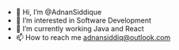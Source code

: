- 👋 Hi, I’m @AdnanSiddique
- 👀 I’m interested in Software Development
- 🌱 I’m currently working Java and React
- 📫 How to reach me adnansiddiq@outlook.com

<!---
AdnanSiddique/AdnanSiddique is a ✨ special ✨ repository because its `README.md` (this file) appears on your GitHub profile.
You can click the Preview link to take a look at your changes.
--->
